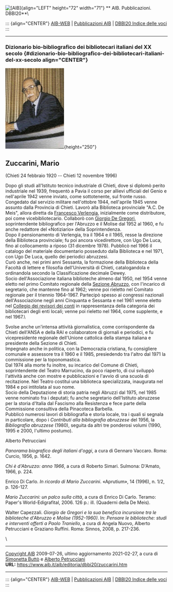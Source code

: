 ![\[AIB\]](/aib/wi/aibv72.gif){align="LEFT" height="72" width="71"}
** AIB. Pubblicazioni. DBBI20**\

::: {align="CENTER"}
[AIB-WEB](/) \| [Pubblicazioni AIB](/pubblicazioni/) \| [DBBI20 Indice
delle voci](dbbi20.htm)
:::

------------------------------------------------------------------------

### Dizionario bio-bibliografico dei bibliotecari italiani del XX secolo {#dizionario-bio-bibliografico-dei-bibliotecari-italiani-del-xx-secolo align="CENTER"}

![\[Ritratto\]](zuccarini.jpg){height="250"}

## Zuccarini, Mario

(Chieti 24 febbraio 1920 -- Chieti 12 novembre 1996)

Dopo gli studi all\'Istituto tecnico industriale di Chieti, dove si
diplomò perito industriale nel 1939, frequentò a Pavia il corso per
allievi ufficiali del Genio e nell\'aprile 1942 venne inviato, come
sottotenente, sul fronte russo.\
Congedato dal servizio militare nell\'ottobre 1944, nell\'aprile 1945
venne assunto dalla Provincia di Chieti. Lavorò alla Biblioteca
provinciale \"A.C. De Meis\", allora diretta da [Francesco
Verlengia](verlengia.htm), inizialmente come distributore, poi come
vicebibliotecario. Collaborò con [Giorgio De
Gregori](/aib/stor/bio/degregorig.htm), soprintendente bibliografico per
l\'Abruzzo e il Molise dal 1952 al 1960, e fu anche redattore del
«Notiziario» della Soprintendenza.\
Dopo il pensionamento di Verlengia, tra il 1964 e il 1965, resse la
direzione della Biblioteca provinciale; fu poi ancora vicedirettore, con
Ugo De Luca, fino al collocamento a riposo (31 dicembre 1978). Pubblicò
nel 1966 il catalogo del materiale documentario posseduto dalla
Biblioteca e nel 1971, con Ugo De Luca, quello dei periodici abruzzesi.\
Curò anche, nei primi anni Sessanta, la formazione della Biblioteca
della Facoltà di lettere e filosofia dell\'Università di Chieti,
catalogandola e ordinandola secondo la Classificazione decimale Dewey.\
Socio dell\'Associazione italiana biblioteche almeno dal 1950, nel 1954
venne eletto nel primo Comitato regionale della [Sezione
Abruzzo](/aib/stor/sezioni/abr.htm), con l\'incarico di segretario, che
mantenne fino al 1962; venne poi rieletto nel Comitato regionale per il
triennio 1964-1967. Partecipò spesso ai congressi nazionali
dell\'Associazione negli anni Cinquanta e Sessanta e nel 1961 venne
eletto nel [Collegio dei revisori dei conti](/aib/stor/cariche60.htm) in
rappresentanza della categoria dei bibliotecari degli enti locali; venne
poi rieletto nel 1964, come supplente, e nel 1967.\

Svolse anche un\'intensa attività giornalistica, come corrispondente da
Chieti dell\'ANSA e della RAI e collaboratore di giornali e periodici, e
fu vicepresidente regionale dell\'Unione cattolica della stampa italiana
e presidente della Sezione di Chieti.\
Impegnato anche in politica, con la Democrazia cristiana, fu consigliere
comunale e assessore tra il 1960 e il 1985, presiedendo tra l\'altro dal
1971 la commissione per la toponomastica.\
Dal 1974 alla morte fu inoltre, su incarico del Comune di Chieti,
soprintendente del Teatro Marrucino, da poco riaperto, di cui sviluppò
l\'attività anche con mostre e pubblicazioni e l\'avvio di una scuola di
recitazione. Nel Teatro costituì una biblioteca specializzata,
inaugurata nel 1984 e poi intitolata al suo nome.\
Socio della Deputazione di storia patria negli Abruzzi dal 1975, nel
1985 venne nominato fra i deputati; fu anche segretario dell\'Istituto
abruzzese per la storia d\'Italia dal Fascismo alla Resistenza e fece
parte della Commissione consultiva della Pinacoteca Barbella.\
Pubblicò numerosi lavori di bibliografia e storia locale, tra i quali si
segnala in particolare, dopo i *Contributi alla bibliografia abruzzese*
del 1956, la *Bibliografia abruzzese* (1980), seguita da altri tre
ponderosi volumi (1990, 1995 e 2000, l\'ultimo postumo).

Alberto Petrucciani

*Panorama biografico degli italiani d\'oggi*, a cura di Gennaro Vaccaro.
Roma: Curcio, 1956, p. 1642.

*Chi è d\'Abruzzo: anno 1966*, a cura di Roberto Simari. Sulmona:
D\'Amato, 1966, p. 224.

Enrico Di Carlo. *In ricordo di Mario Zuccarini*. «Aprutium», 14 (1996),
n. 1/2, p. 126-127.

*Mario Zuccarini: un palco sulla città*, a cura di Enrico Di Carlo.
Teramo: Paper\'s World-Edigrafital, 2006. 126 p.: ill. (Quaderni della
De Meis).

Walter Capezzali. *Giorgio de Gregori e la sua benefica incursione tra
le biblioteche d\'Abruzzo e Molise (1952-1960)*. In: *Pensare le
biblioteche: studi e interventi offerti a Paolo Traniello*, a cura di
Angela Nuovo, Alberto Petrucciani e Graziano Ruffini. Roma: Sinnos,
2008, p. 217-236.

\

------------------------------------------------------------------------

[Copyright AIB](/su-questo-sito/dichiarazione-di-copyright-aib-web/)
2009-07-26, ultimo aggiornamento 2021-02-27, a cura di [Simonetta
Buttò](/aib/redazione3.htm) e [Alberto
Petrucciani](/su-questo-sito/redazione-aib-web/)\
**URL:** https://www.aib.it/aib/editoria/dbbi20/zuccarini.htm

------------------------------------------------------------------------

::: {align="CENTER"}
[AIB-WEB](/) \| [Pubblicazioni AIB](/pubblicazioni/) \| [DBBI20 Indice
delle voci](dbbi20.htm)
:::
